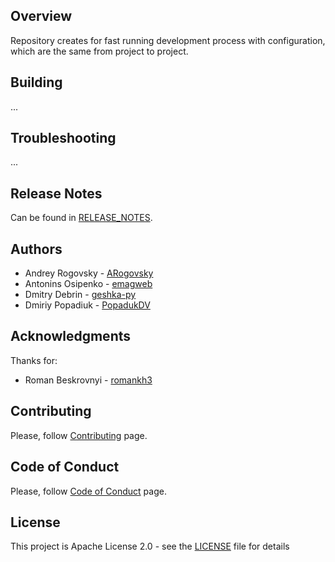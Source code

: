 ## Overview
Repository creates for fast running development process with configuration, which are the same from project to project.

## Building
...

## Troubleshooting
...

## Release Notes
Can be found in [RELEASE_NOTES](RELEASE_NOTES.md).

## Authors
* Andrey Rogovsky - [ARogovsky](https://github.com/ARogovsky)
* Antonins Osipenko - [emagweb](https://github.com/emagweb)
* Dmitry Debrin - [geshka-py](https://github.com/geshka-py)
* Dmiriy Popadiuk - [PopadukDV](https://github.com/popadukdv)


## Acknowledgments
Thanks for:
* Roman Beskrovnyi - [romankh3](https://github.com/romankh3)

## Contributing
Please, follow [Contributing](CONTRIBUTING.md) page.

## Code of Conduct
Please, follow [Code of Conduct](CODE_OF_CONDUCT.md) page.

## License
This project is Apache License 2.0 - see the [LICENSE](LICENSE) file for details
